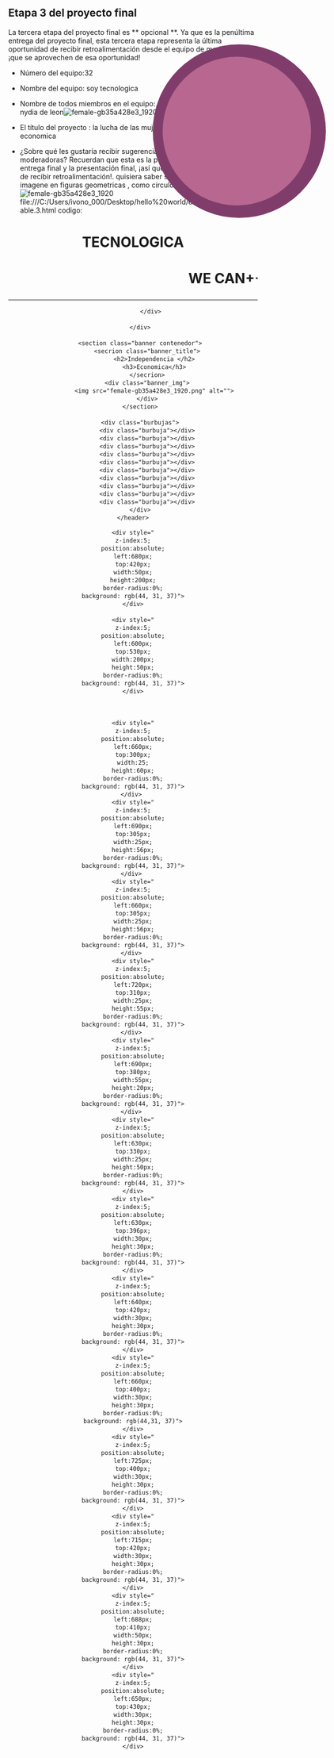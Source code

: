 ## Etapa 3 del proyecto final

La tercera etapa del proyecto final es ** opcional **. Ya que es la penúltima entrega del proyecto final, esta tercera etapa representa la última oportunidad de recibir retroalimentación desde el equipo de moderadoras, ¡que se aprovechen de esa oportunidad!

- Número del equipo:32
- Nombre del equipo: soy tecnologica
- Nombre de todos miembros en el equipo: verka estefania,oropeza ivon,  nydia de leon![female-gb35a428e3_1920](https://user-images.githubusercontent.com/100884361/166389713-6e432135-8e65-4fed-bea4-f04adb68ca06.png)

- El título del proyecto : la lucha de las mujeres en la desigualdad economica 
- ¿Sobre qué les gustaría recibir sugerencias o ayuda de las moderadoras? Recuerdan que esta es la penúltima entrega antes de la entrega final y la presentación final, ¡así que aprovechan la oportunidad de recibir retroalimentación!. quisiera saber sobre animacion , colocar imagene en figuras geometricas , como circulos y darles movimiento. 
![female-gb35a428e3_1920](https://user-images.githubusercontent.com/100884361/166389749-ae32b38d-5650-4a6e-9b3d-d82eea9274aa.png)
file:///C:/Users/ivono_000/Desktop/hello%20world/entregables.3/entregable.3.html
codigo: 
<!DOCTYPE html>
<html lang="es">
<head>
    <meta charset="UTF-8">
    <meta name="viewport" content="width=device-width, initial-scale=1.0">
    <title></title>
    <link rel="stylesheet" href="estilos.css">
</head>
<body>
    <header class="bg_animate">
        <div class="header_nav">
                <h1>TECNOLOGICA</h1>
            </body>
            <title>>uso de marquesinas </title> 
            <body>
                    <center><h1><MARQUEE> WE CAN++ [CODE] IT!.</MARQUEE></h1></center>
                    <hr>
            </div>

              </div>

        </div>

        <section class="banner contenedor">
            <secrion class="banner_title">
                <h2>Independencia </h2>
                <h3>Economica</h3>
            </secrion>
            <div class="banner_img">
                <img src="female-gb35a428e3_1920.png" alt="">
            </div>
        </section>

        <div class="burbujas">
            <div class="burbuja"></div>
            <div class="burbuja"></div>
            <div class="burbuja"></div>
            <div class="burbuja"></div>
            <div class="burbuja"></div>
            <div class="burbuja"></div>
            <div class="burbuja"></div>
            <div class="burbuja"></div>
            <div class="burbuja"></div>
            <div class="burbuja"></div>
        </div>
    </header>
</body>
</html>


<div id="circulo_azul" style="
        z-index:5;
        position:absolute;
        left:520px;
        top:155px;
        width:350px;
        height:350px;
        border-radius:800%;
        background:rgb(128, 61, 107)">
    </div>
    <div id="circulo_azul" style="
        z-index:5;
        position:absolute;
        left:540px;
        top:180px;
        width:300px;
        height:300px;
        border-radius:200%;
        background:rgb(184, 104, 144)">
    </div>

    <div style="
    z-index:5;
    position:absolute;
    left:680px;
    top:420px;
    width:50px;
    height:200px;
    border-radius:0%;
    background: rgb(44, 31, 37)">
    </div>
    
    <div style="
    z-index:5;
    position:absolute;
    left:600px;
    top:530px;
    width:200px;
    height:50px;
    border-radius:0%;
    background: rgb(44, 31, 37)">
    </div>
   


    <div style="
    z-index:5;
    position:absolute;
    left:660px;
    top:300px;
    width:25;
    height:60px;
    border-radius:0%;
    background: rgb(44, 31, 37)">
    </div> 
    <div style="
    z-index:5;
    position:absolute;
    left:690px;
    top:305px;
    width:25px;
    height:56px;
    border-radius:0%;
    background: rgb(44, 31, 37)">
    </div> 
    <div style="
    z-index:5;
    position:absolute;
    left:660px;
    top:305px;
    width:25px;
    height:56px;
    border-radius:0%;
    background: rgb(44, 31, 37)">
    </div> 
    <div style="
    z-index:5;
    position:absolute;
    left:720px;
    top:310px;
    width:25px;
    height:55px;
    border-radius:0%;
    background: rgb(44, 31, 37)">
    </div> 
    <div style="
    z-index:5;
    position:absolute;
    left:690px;
    top:380px;
    width:55px;
    height:20px;
    border-radius:0%;
    background: rgb(44, 31, 37)">
    </div> 
    <div style="
    z-index:5;
    position:absolute;
    left:630px;
    top:330px;
    width:25px;
    height:50px;
    border-radius:0%;
    background: rgb(44, 31, 37)">
    </div>
    <div style="
    z-index:5;
    position:absolute;
    left:630px;
    top:396px;
    width:30px;
    height:30px;
    border-radius:0%;
    background: rgb(44, 31, 37)">
    </div>
    <div style="
    z-index:5;
    position:absolute;
    left:640px;
    top:420px;
    width:30px;
    height:30px;
    border-radius:0%;
    background: rgb(44, 31, 37)">
    </div>
    <div style="
    z-index:5;
    position:absolute;
    left:660px;
    top:400px;
    width:30px;
    height:30px;
    border-radius:0%;
    background: rgb(44,31, 37)">
    </div>
    <div style="
    z-index:5;
    position:absolute;
    left:725px;
    top:400px;
    width:30px;
    height:30px;
    border-radius:0%;
    background: rgb(44, 31, 37)">
    </div>
    <div style="
    z-index:5;
    position:absolute;
    left:715px;
    top:420px;
    width:30px;
    height:30px;
    border-radius:0%;
    background: rgb(44, 31, 37)">
    </div>
    <div style="
    z-index:5;
    position:absolute;
    left:688px;
    top:410px;
    width:50px;
    height:30px;
    border-radius:0%;
    background: rgb(44, 31, 37)">
    </div>
    <div style="
    z-index:5;
    position:absolute;
    left:650px;
    top:430px;
    width:30px;
    height:30px;
    border-radius:0%;
    background: rgb(44, 31, 37)">
    </div>


    
